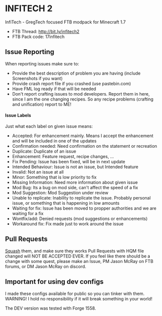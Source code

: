 # INFITECH 2

InfiTech - GregTech focused FTB modpack for Minecraft 1.7


* FTB Thread: http://bit.ly/infitech2
* FTB Pack code: 17infitech

## Issue Reporting
When reporting issues make sure to:
* Provide the best description of problem you are having (include Screenshots if you want)
* Provide crash report file if you crashed (use pastebin.com)
* Have FML log ready if that will be needed
* Don't report crafting issues to mod developers. Report them in here, since I am the one changing recipes. So any recipe problems (crafting and unification) report to ME!

#### Issue Labels
Just what each label on given issue means:
* Accepted: For enhancement mainly. Means I accept the enhancement and will be included in one of the updates
* Confirmation needed: Need confirmation on the statement or recreation
* Duplicate: Duplicate of an issue
* Enhancement: Feature request, recipe changes, ...
* Fix Pending: Issue has been fixed, will be in next update
* Intended Behaviour: Issue is not an issue, but Intended feature
* Invalid: Not an issue at all
* Minor: Something that is low priority to fix
* Missing Information: Need more information about given issue
* Mod Bug: Its a bug on mod side, can't affect the speed of a fix
* Mod Suggestion: Mod Suggestion under review
* Unable to replicate: Inability to replicate the issue. Probably personal issue, or something that is happening in low amounts
* Waiting for fix: Issue has been moved to propper authorities and we are waiting for a fix
* Wontfix/add: Denied requests (mod suggestions or enhancements)
* Workaround fix: Fix made just to work around the issue

## Pull Requests
[Squash](http://gitready.com/advanced/2009/02/10/squashing-commits-with-rebase.html) them, and make sure they works
Pull Requests with HQM file changed will NOT BE ACCEPTED EVER. If you feel like there should be a change with some quest, please make an Issue, PM Jason McRay on FTB forums, or DM Jason McRay on discord.

## Important for using dev configs
I made these configs available for public so you can tinker with them. WARNING! I hold no responsibility if it will break something in your world!

The DEV version was tested with Forge 1558.
